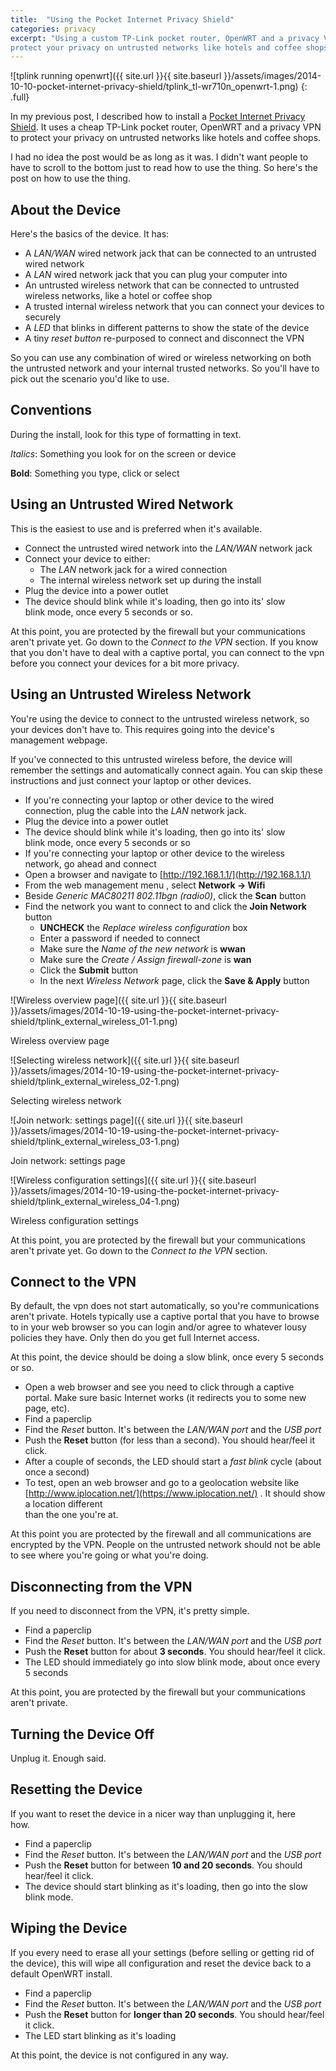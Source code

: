 ```yaml
---
title:  "Using the Pocket Internet Privacy Shield"
categories: privacy
excerpt: "Using a custom TP-Link pocket router, OpenWRT and a privacy VPN to
protect your privacy on untrusted networks like hotels and coffee shops."
---
```

![tplink running openwrt]({{ site.url }}{{ site.baseurl }}/assets/images/2014-10-10-pocket-internet-privacy-shield/tplink_tl-wr710n_openwrt-1.png)
{: .full}

In my previous post, I described how to install a [Pocket Internet Privacy Shield](/privacy/pocket-internet-privacy-shield/). It uses a cheap TP-Link pocket router, OpenWRT and a privacy VPN to protect your privacy on untrusted networks like hotels and coffee shops.

I had no idea the post would be as long as it was. I didn't want people to have to scroll to the bottom just to read how to use the thing. So here's the post on how to use the thing.

About the Device
----------------

Here's the basics of the device. It has:

* A _LAN/WAN_ wired network jack that can be connected to an untrusted wired network
* A _LAN_ wired network jack that you can plug your computer into
* An untrusted wireless network that can be connected to untrusted wireless networks, like a hotel or coffee shop
* A trusted internal wireless network that you can connect your devices to securely
* A _LED_ that blinks in different patterns to show the state of the device
* A tiny _reset button_ re-purposed to connect and disconnect the VPN

So you can use any combination of wired or wireless networking on both the untrusted network and your internal trusted networks. So you'll have to pick out the scenario you'd like to use.

Conventions
-----------

During the install, look for this type of formatting in text.

_Italics_: Something you look for on the screen or device

**Bold**: Something you type, click or select

Using an Untrusted Wired Network
--------------------------------

This is the easiest to use and is preferred when it's available.

* Connect the untrusted wired network into the _LAN/WAN_ network jack
* Connect your device to either:
  * The _LAN_ network jack for a wired connection
  * The internal wireless network set up during the install
* Plug the device into a power outlet
* The device should blink while it's loading, then go into its' slow  
  blink mode, once every 5 seconds or so.

At this point, you are protected by the firewall but your communications aren't private yet. Go down to the _Connect to the VPN_ section. If you know that you don't have to deal with a captive portal, you can connect to the vpn before you connect your devices for a bit more privacy.

Using an Untrusted Wireless Network
-----------------------------------

You're using the device to connect to the untrusted wireless network, so your devices don't have to. This requires going into the device's management webpage.

If you've connected to this untrusted wireless before, the device will remember the settings and automatically connect again. You can skip these instructions and just connect your laptop or other devices.

* If you're connecting your laptop or other device to the wired  
  connection, plug the cable into the _LAN_ network jack.
* Plug the device into a power outlet
* The device should blink while it's loading, then go into its' slow  
  blink mode, once every 5 seconds or so
* If you're connecting your laptop or other device to the wireless  
  network, go ahead and connect
* Open a browser and navigate to [http://192.168.1.1/](http://192.168.1.1/)
* From the web management menu , select **Network -> Wifi**
* Beside _Generic MAC80211 802.11bgn (radio0)_, click the **Scan** button
* Find the network you want to connect to and click the **Join Network** button
  * **UNCHECK** the _Replace wireless configuration_ box
  * Enter a password if needed to connect
  * Make sure the _Name of the new network_ is **wwan**
  * Make sure the _Create / Assign firewall-zone_ is **wan**
  * Click the **Submit** button
  * In the next _Wireless Network_ page, click the **Save & Apply** button

![Wireless overview page]({{ site.url }}{{ site.baseurl }}/assets/images/2014-10-19-using-the-pocket-internet-privacy-shield/tplink_external_wireless_01-1.png)

Wireless overview page

![Selecting wireless network]({{ site.url }}{{ site.baseurl }}/assets/images/2014-10-19-using-the-pocket-internet-privacy-shield/tplink_external_wireless_02-1.png)

Selecting wireless network

![Join network: settings page]({{ site.url }}{{ site.baseurl }}/assets/images/2014-10-19-using-the-pocket-internet-privacy-shield/tplink_external_wireless_03-1.png)

Join network: settings page

![Wireless configuration settings]({{ site.url }}{{ site.baseurl }}/assets/images/2014-10-19-using-the-pocket-internet-privacy-shield/tplink_external_wireless_04-1.png)

Wireless configuration settings

At this point, you are protected by the firewall but your communications aren't private yet. Go down to the _Connect to the VPN_ section.

Connect to the VPN
------------------

By default, the vpn does not start automatically, so you're communications aren't private. Hotels typically use a captive portal that you have to browse to in your web browser so you can login and/or agree to whatever lousy policies they have. Only then do you get full Internet access.

At this point, the device should be doing a slow blink, once every 5 seconds or so.

* Open a web browser and see you need to click through a captive  
  portal. Make sure basic Internet works (it redirects you to some new  
  page, etc).
* Find a paperclip
* Find the _Reset_ button. It's between the _LAN/WAN port_ and the _USB port_
* Push the **Reset** button (for less than a second). You should hear/feel it click.
* After a couple of seconds, the LED should start a _fast blink_ cycle (about once a second)
* To test, open an web browser and go to a geolocation website like  
  [http://www.iplocation.net/](https://www.iplocation.net/) . It should show a location different  
  than the one you're at.

At this point you are protected by the firewall and all communications are encrypted by the VPN. People on the untrusted network should not be able to see where you're going or what you're doing.

Disconnecting from the VPN
--------------------------

If you need to disconnect from the VPN, it's pretty simple.

* Find a paperclip
* Find the _Reset_ button. It's between the _LAN/WAN port_ and the _USB port_
* Push the **Reset** button for about **3 seconds**. You should hear/feel it click.
* The LED should immediately go into slow blink mode, about once every 5 seconds

At this point, you are protected by the firewall but your communications aren't private.

Turning the Device Off
----------------------

Unplug it. Enough said.

Resetting the Device
--------------------

If you want to reset the device in a nicer way than unplugging it, here  
how.

* Find a paperclip
* Find the _Reset_ button. It's between the _LAN/WAN port_ and the _USB port_
* Push the **Reset** button for between **10 and 20 seconds**. You should hear/feel it click.
* The device should start blinking as it's loading, then go into the slow blink mode.

Wiping the Device
-----------------

If you every need to erase all your settings (before selling or getting rid of the device), this will wipe all configuration and reset the device back to a default OpenWRT install.

* Find a paperclip
* Find the _Reset_ button. It's between the _LAN/WAN port_ and the _USB port_
* Push the **Reset** button for **longer than 20 seconds**. You should hear/feel it click.
* The LED start blinking as it's loading

At this point, the device is not configured in any way.
